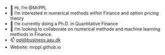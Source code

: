 - 👋 Hi, I’m @MrPPL
- 👀 I’m interested in numerical methods within Finance and option pricing theory
- 🌱 I’m currently doing a Ph.D. in Quantitative Finance
- 💞️ I’m looking to collaborate on numerical methods and machine learning methods in Finance.
- 📫 ppl@business.aau.dk
- Website: mrppl.github.io

<!---
MrPPL/MrPPL is a ✨ special ✨ repository because its `README.md` (this file) appears on your GitHub profile.
You can click the Preview link to take a look at your changes.
--->
